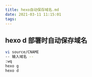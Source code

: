 ```yaml
---
title: hexo自动保存域名.md
date: 2021-03-11 11:15:01
tags:
---
```


## hexo d 部署时自动保存域名
```bash
vi source/CNAME
-- 输入域名 --
:wq
hexo g
hexo d
```
